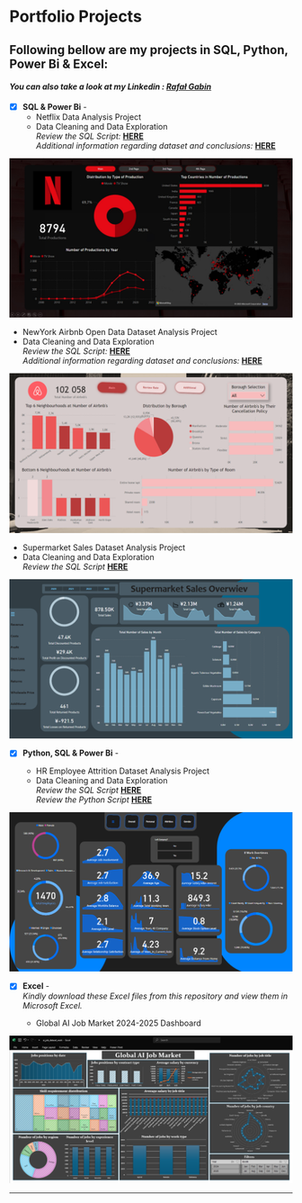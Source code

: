 # Portfolio Projects

## Following bellow are my projects in SQL, Python, Power Bi & Excel: <br />

#### *You can also take a look at my Linkedin : [Rafał Gabin](https://www.linkedin.com/in/rafał-gabin-4a144a250/)* <br />




- [x] **SQL & Power Bi** -
  - Netflix Data Analysis Project<br />
  - Data Cleaning and Data Exploration<br />
    *Review the SQL Script:* **[HERE](https://github.com/Rafalgabin/PortfolioProjects/blob/main/Netflix)**<br />
    *Additional information regarding dataset and conclusions:* **[HERE](https://github.com/Rafalgabin/PortfolioProjects/blob/main/Netflix%20readme)**<br />


![Netflix Dashboard](visuals/Netflix1.jpg)







  - NewYork Airbnb Open Data Dataset Analysis Project<br />
  - Data Cleaning and Data Exploration<br />
    *Review the SQL Script:* **[HERE](https://github.com/Rafalgabin/PortfolioProjects/blob/main/Airbnb_Open_DataProject)**<br />
    *Additional information regarding dataset and conclusions:* **[HERE](https://github.com/Rafalgabin/PortfolioProjects/blob/main/Airbnb%20Open%20Data%20readme)**<br />


![Airbnb Dashboard](visuals/Airbnb1.png)



  - Supermarket Sales Dataset Analysis Project <br />
  - Data Cleaning and Data Exploration <br />
    *Review the SQL Script* **[HERE](https://github.com/Rafalgabin/PortfolioProjects/blob/main/Supermarket_Sales)**<br />


![Supermarket Sales Dashboard](visuals/Supermarket%20sales1.png)



- [x] **Python, SQL & Power Bi** -

  - HR Employee Attrition Dataset Analysis Project <br />
  - Data Cleaning and Data Exploration <br />
    *Review the SQL Script* **[HERE](https://github.com/Rafalgabin/PortfolioProjects/blob/main/HR%20Employee%20Attrition)**<br />
    *Review the Python Script* **[HERE](https://github.com/Rafalgabin/PortfolioProjects/blob/main/HR%20Employee%20Attrition%20Python.ipynb)**<br />


![HR Employee Attrition Dashboard](visuals/HR%20Employee%20Attrition1.png)



- [x] **Excel** -   
  *Kindly download these Excel files from this repository and view them in Microsoft Excel.*

  - Global AI Job Market 2024-2025 Dashboard <br />


![Global AI Job Market 2024-2025 Dashboard](visuals/excel/Global_AI_Job_Market_Dashboard.png)

--------------------------------------------------------------------------------------------------------------------------------------------------------------------------------

